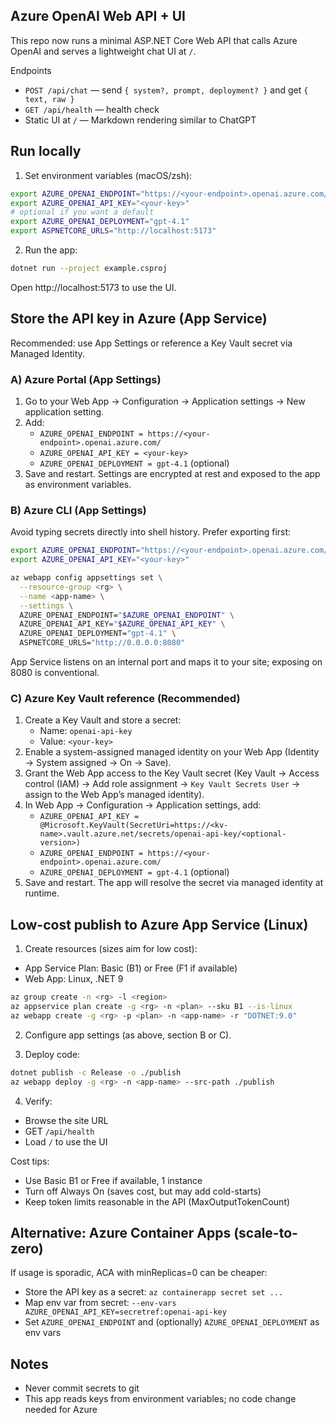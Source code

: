 ## Azure OpenAI Web API + UI

This repo now runs a minimal ASP.NET Core Web API that calls Azure OpenAI and serves a lightweight chat UI at `/`.

Endpoints
- `POST /api/chat` — send `{ system?, prompt, deployment? }` and get `{ text, raw }`
- `GET /api/health` — health check
- Static UI at `/` — Markdown rendering similar to ChatGPT

## Run locally

1) Set environment variables (macOS/zsh):

```bash
export AZURE_OPENAI_ENDPOINT="https://<your-endpoint>.openai.azure.com/"
export AZURE_OPENAI_API_KEY="<your-key>"
# optional if you want a default
export AZURE_OPENAI_DEPLOYMENT="gpt-4.1"
export ASPNETCORE_URLS="http://localhost:5173"
```

2) Run the app:

```bash
dotnet run --project example.csproj
```

Open http://localhost:5173 to use the UI.

## Store the API key in Azure (App Service)

Recommended: use App Settings or reference a Key Vault secret via Managed Identity.

### A) Azure Portal (App Settings)
1. Go to your Web App → Configuration → Application settings → New application setting.
2. Add:
	- `AZURE_OPENAI_ENDPOINT = https://<your-endpoint>.openai.azure.com/`
	- `AZURE_OPENAI_API_KEY = <your-key>`
	- `AZURE_OPENAI_DEPLOYMENT = gpt-4.1` (optional)
3. Save and restart. Settings are encrypted at rest and exposed to the app as environment variables.

### B) Azure CLI (App Settings)

Avoid typing secrets directly into shell history. Prefer exporting first:

```bash
export AZURE_OPENAI_ENDPOINT="https://<your-endpoint>.openai.azure.com/"
export AZURE_OPENAI_API_KEY="<your-key>"

az webapp config appsettings set \
  --resource-group <rg> \
  --name <app-name> \
  --settings \
  AZURE_OPENAI_ENDPOINT="$AZURE_OPENAI_ENDPOINT" \
  AZURE_OPENAI_API_KEY="$AZURE_OPENAI_API_KEY" \
  AZURE_OPENAI_DEPLOYMENT="gpt-4.1" \
  ASPNETCORE_URLS="http://0.0.0.0:8080"
```

App Service listens on an internal port and maps it to your site; exposing on 8080 is conventional.

### C) Azure Key Vault reference (Recommended)

1. Create a Key Vault and store a secret:
	- Name: `openai-api-key`
	- Value: `<your-key>`
2. Enable a system-assigned managed identity on your Web App (Identity → System assigned → On → Save).
3. Grant the Web App access to the Key Vault secret (Key Vault → Access control (IAM) → Add role assignment → `Key Vault Secrets User` → assign to the Web App’s managed identity).
4. In Web App → Configuration → Application settings, add:
	- `AZURE_OPENAI_API_KEY = @Microsoft.KeyVault(SecretUri=https://<kv-name>.vault.azure.net/secrets/openai-api-key/<optional-version>)`
	- `AZURE_OPENAI_ENDPOINT = https://<your-endpoint>.openai.azure.com/`
	- `AZURE_OPENAI_DEPLOYMENT = gpt-4.1` (optional)
5. Save and restart. The app will resolve the secret via managed identity at runtime.

## Low-cost publish to Azure App Service (Linux)

1) Create resources (sizes aim for low cost):
- App Service Plan: Basic (B1) or Free (F1 if available)
- Web App: Linux, .NET 9

```bash
az group create -n <rg> -l <region>
az appservice plan create -g <rg> -n <plan> --sku B1 --is-linux
az webapp create -g <rg> -p <plan> -n <app-name> -r "DOTNET:9.0"
```

2) Configure app settings (as above, section B or C).

3) Deploy code:

```bash
dotnet publish -c Release -o ./publish
az webapp deploy -g <rg> -n <app-name> --src-path ./publish
```

4) Verify:
- Browse the site URL
- GET `/api/health`
- Load `/` to use the UI

Cost tips:
- Use Basic B1 or Free if available, 1 instance
- Turn off Always On (saves cost, but may add cold-starts)
- Keep token limits reasonable in the API (MaxOutputTokenCount)

## Alternative: Azure Container Apps (scale-to-zero)

If usage is sporadic, ACA with minReplicas=0 can be cheaper:
- Store the API key as a secret: `az containerapp secret set ...`
- Map env var from secret: `--env-vars AZURE_OPENAI_API_KEY=secretref:openai-api-key`
- Set `AZURE_OPENAI_ENDPOINT` and (optionally) `AZURE_OPENAI_DEPLOYMENT` as env vars

## Notes
- Never commit secrets to git
- This app reads keys from environment variables; no code change needed for Azure
